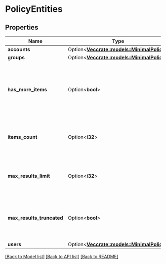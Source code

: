 # PolicyEntities

## Properties

Name | Type | Description | Notes
------------ | ------------- | ------------- | -------------
**accounts** | Option<[**Vec<crate::models::MinimalPolicy>**](MinimalPolicy.md)> |  | [optional]
**groups** | Option<[**Vec<crate::models::MinimalPolicy>**](MinimalPolicy.md)> |  | [optional]
**has_more_items** | Option<**bool**> | If true, there are more items to return using the `FirstItem` parameter in a new request. | [optional]
**items_count** | Option<**i32**> | The number of entities the specified policy is linked to. | [optional]
**max_results_limit** | Option<**i32**> | Indicates maximum results defined for the operation. | [optional]
**max_results_truncated** | Option<**bool**> | If true, indicates whether requested page size is more than allowed. | [optional]
**users** | Option<[**Vec<crate::models::MinimalPolicy>**](MinimalPolicy.md)> |  | [optional]

[[Back to Model list]](../README.md#documentation-for-models) [[Back to API list]](../README.md#documentation-for-api-endpoints) [[Back to README]](../README.md)


